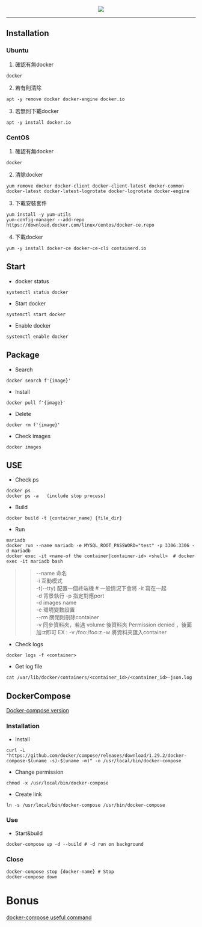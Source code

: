 <p align="center">
    <img src="https://user-images.githubusercontent.com/63274030/144020732-85ef54df-43bc-404a-9a0c-e31405afc786.png"/>
</p>

----  
## Installation
### Ubuntu
1. 確認有無docker
```
docker
```
2. 若有則清除
```
apt -y remove docker docker-engine docker.io
```
3. 若無則下載docker
```
apt -y install docker.io
```
### CentOS
1. 確認有無docker
```
docker
```
2. 清除docker
```
yum remove docker docker-client docker-client-latest docker-common docker-latest docker-latest-logrotate docker-logrotate docker-engine
```
3. 下載安裝套件
```
yum install -y yum-utils
yum-config-manager --add-repo https://download.docker.com/linux/centos/docker-ce.repo
```
4. 下載docker
```
yum -y install docker-ce docker-ce-cli containerd.io
```

## Start
- docker status
```
systemctl status docker
```
- Start docker
```
systemctl start docker
```
- Enable docker
```
systemctl enable docker
```
## Package
- Search
```
docker search f'{image}'
```
- Install
```
docker pull f'{image}'
```
- Delete
```
docker rm f'{image}'
```
- Check images
```
docker images
```

## USE  
- Check ps
```
docker ps
docker ps -a   (include stop process)
```
- Build
```
docker build -t {container_name} {file_dir}
```
- Run
```
mariadb
docker run --name mariadb -e MYSQL_ROOT_PASSWORD="test" -p 3306:3306 -d mariadb
docker exec -it <name-of the container|container-id> <shell>  # docker exec -it mariadb bash
```
>> --name 命名  
>> -i 互動模式  
>> -t(--tty) 配置一個終端機  # 一般情況下會將 -it 寫在一起  
>> -d 背景執行
>> -p 指定對應port  
>> -d images name  
>> -e 環境變數設置  
>> --rm 關閉則刪除container  
>> -v 同步資料夾，若遇 volume 後資料夾 Permission denied ，後面加:z即可  EX : -v /foo:/foo:z
>> -w 將資料夾匯入container  

- Check logs
```
docker logs -f <container>
```
- Get log file
```
cat /var/lib/docker/containers/<container_id>/<container_id>-json.log
```

## DockerCompose
[Docker-compose version](https://docs.docker.com/compose/compose-file/)
### Installation
- Install
```
curl -L "https://github.com/docker/compose/releases/download/1.29.2/docker-compose-$(uname -s)-$(uname -m)" -o /usr/local/bin/docker-compose
```
- Change permission
```
chmod -x /usr/local/bin/docker-compose
```
- Create link
```
ln -s /usr/local/bin/docker-compose /usr/bin/docker-compose
```
### Use
- Start&build
```
docker-compose up -d --build # -d run on background
```
### Close
```
docker-compose stop {docker-name} # Stop
docker-compose down 
```
# Bonus
[docker-compose useful command](https://www.cnblogs.com/moxiaoan/p/9299404.html)
